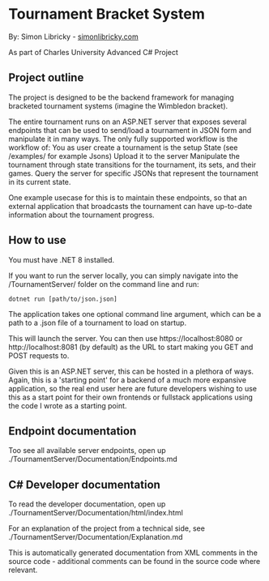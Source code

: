 # Tournament Bracket System
By: Simon Libricky - [simonlibricky.com](www.simonlibricky.com)

As part of Charles University Advanced C# Project

## Project outline

The project is designed to be the backend framework for managing bracketed tournament systems (imagine the Wimbledon bracket).

The entire tournament runs on an ASP.NET server that exposes several endpoints that can be used to send/load a tournament in JSON form and manipulate it in many ways. The only fully supported workflow is the workflow of:
You as user create a tournament is the setup State (see /examples/ for example Jsons)
Upload it to the server
Manipulate the tournament through state transitions for the tournament, its sets, and their games.
Query the server for specific JSONs that represent the tournament in its current state.

One example usecase for this is to maintain these endpoints, so that an external application that broadcasts the tournament can have up-to-date information about the tournament progress.

## How to use

You must have .NET 8 installed.

If you want to run the server locally, you can simply navigate into the /TournamentServer/ folder on the command line and run:
```
dotnet run [path/to/json.json]
```

The application takes one optional command line argument, which can be a path to a .json file of a tournament to load on startup.

This will launch the server. You can then use https://localhost:8080 or http://localhost:8081 (by default) as the URL to start making you GET and POST requests to.

Given this is an ASP.NET server, this can be hosted in a plethora of ways. Again, this is a 'starting point' for a backend of a much more expansive application, so the real end user here are future developers wishing to use this as a start point for their own frontends or fullstack applications using the code I wrote as a starting point.

## Endpoint documentation

Too see all available server endpoints, open up ./TournamentServer/Documentation/Endpoints.md

## C# Developer documentation
To read the developer documentation, open up ./TournamentServer/Documentation/html/index.html

For an explanation of the project from a technical side, see ./TournamentServer/Documentation/Explanation.md

This is automatically generated documentation from XML comments in the source code - additional comments can be found in the source code where relevant.